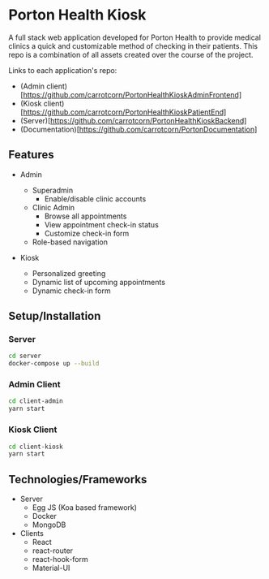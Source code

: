 # Porton Health Kiosk

A full stack web application developed for Porton Health to provide medical clinics a quick and customizable method of checking in their patients. This repo is a combination of all assets created over the course of the project.

Links to each application's repo:

- (Admin client)[https://github.com/carrotcorn/PortonHealthKioskAdminFrontend]
- (Kiosk client)[https://github.com/carrotcorn/PortonHealthKioskPatientEnd]
- (Server)[https://github.com/carrotcorn/PortonHealthKioskBackend]
- (Documentation)[https://github.com/carrotcorn/PortonDocumentation]

## Features

- Admin

  - Superadmin
    - Enable/disable clinic accounts
  - Clinic Admin
    - Browse all appointments
    - View appointment check-in status
    - Customize check-in form
  - Role-based navigation

- Kiosk
  - Personalized greeting
  - Dynamic list of upcoming appointments
  - Dynamic check-in form

## Setup/Installation

### Server

```bash
cd server
docker-compose up --build
```

### Admin Client

```bash
cd client-admin
yarn start
```

### Kiosk Client

```bash
cd client-kiosk
yarn start
```

## Technologies/Frameworks

- Server
  - Egg JS (Koa based framework)
  - Docker
  - MongoDB
- Clients
  - React
  - react-router
  - react-hook-form
  - Material-UI

